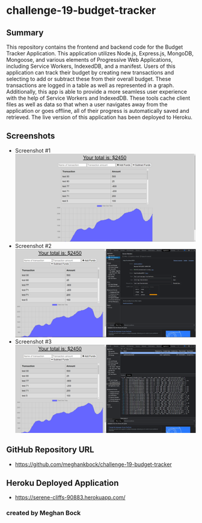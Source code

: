# challenge-19-budget-tracker

## Summary
This repository contains the frontend and backend code for the Budget Tracker Application. This application utilizes Node.js, Express.js, MongoDB, Mongoose, and various elements of Progressive Web Applications, including Service Workers, IndexedDB, and a manifest. Users of this application can track their budget by creating new transactions and selecting to add or subtract these from their overall budget. These transactions are logged in a table as well as represented in a graph. Additionally, this app is able to provide a more seamless user experience with the help of Service Workers and IndexedDB. These tools cache client files as well as data so that when a user navigates away from the application or goes offline, all of their progress is automatically saved and retrieved. The live version of this application has been deployed to Heroku.

## Screenshots
* Screenshot #1 ![Budget-Tracker 1](https://github.com/meghankbock/challenge-19-budget-tracker/blob/main/images/Budget-Tracker-Screenshot-1.PNG)
* Screenshot #2 ![Budget-Tracker 2](https://github.com/meghankbock/challenge-19-budget-tracker/blob/main/images/Budget-Tracker-Screenshot-2.PNG)
* Screenshot #3 ![Budget-Tracker 3](https://github.com/meghankbock/challenge-19-budget-tracker/blob/main/images/Budget-Tracker-Screenshot-3.PNG)

## GitHub Repository URL
* https://github.com/meghankbock/challenge-19-budget-tracker

## Heroku Deployed Application
* https://serene-cliffs-90883.herokuapp.com/


### created by Meghan Bock